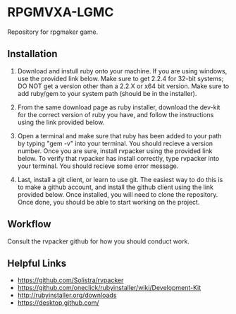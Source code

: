 # RPGMVXA-LGMC
Repository for rpgmaker game.

## Installation

1. Download and instull ruby onto your machine. If you are using windows, use the provided link below. Make sure to get 2.2.4 for 32-bit systems; DO NOT get a version other than a 2.2.X or x64 bit version. Make sure to add ruby/gem to your system path (should be in the installer).

2. From the same download page as ruby installer, download the dev-kit for the correct version of ruby you have, and follow the instructions using the link provided below.

3. Open a terminal and make sure that ruby has been added to your path by typing "gem -v" into your terminal. You should recieve a version number. Once you are sure, install rvpacker using the provided link below. To verify that rvpacker has install correctly, type rvpacker into your terminal. You should recieve some error message.

4. Last, install a git client, or learn to use git. The easiest way to do this is to make a github account, and install the github client using the link provided below. Once installed, you will need to clone the repository. Once done, you should be able to start working on the project.


## Workflow

Consult the rvpacker github for how you should conduct work.


## Helpful Links
- https://github.com/Solistra/rvpacker
- https://github.com/oneclick/rubyinstaller/wiki/Development-Kit
- http://rubyinstaller.org/downloads
- https://desktop.github.com/
